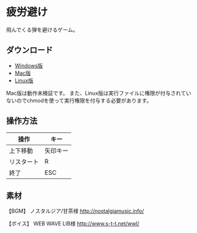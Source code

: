 疲労避け
========

飛んでくる弾を避けるゲーム。

ダウンロード
------------

- [Windows版](https://github.com/kusabashira/hirouyoke/releases/download/v1.0.0/hirouyoke_windows.zip)
- [Mac版](https://github.com/kusabashira/hirouyoke/releases/download/v1.0.0/hirouyoke_mac.zip)
- [Linux版](https://github.com/kusabashira/hirouyoke/releases/download/v1.0.0/hirouyoke_linux.zip)

Mac版は動作未検証です。
また、Linux版は実行ファイルに権限が付与されていないのでchmodを使って実行権限を付与する必要があります。

操作方法
--------

| 操作       | キー     |
|------------|----------|
| 上下移動   | 矢印キー |
| リスタート | R        |
| 終了       | ESC      |

素材
----

【BGM】
ノスタルジア/甘茶様
http://nostalgiamusic.info/

【ボイス】
WEB WAVE LIB様
http://www.s-t-t.net/wwl/
